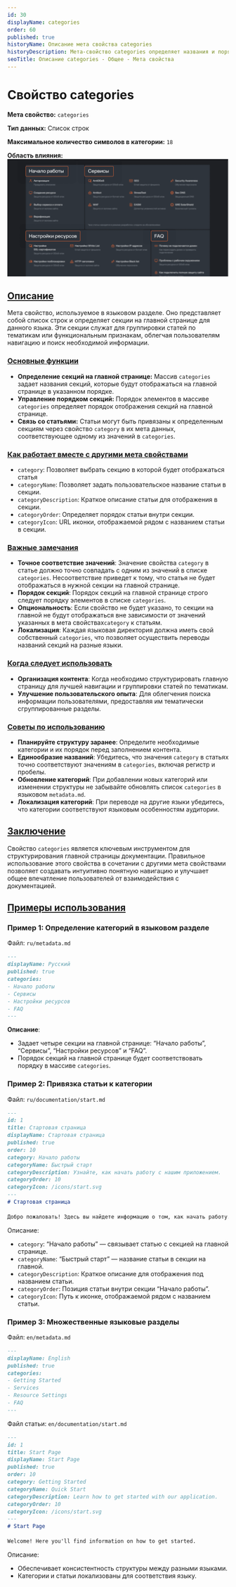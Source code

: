```yaml
---
id: 30
displayName: categories
order: 60
published: true
historyName: Описание мета свойства categories
historyDescription: Мета-свойство categories определяет названия и порядок секций на главной странице.
seoTitle: Описание categories - Общее - Мета свойства
---
```


# Свойство categories

**Мета свойство:** `categories`

**Тип данных:** Список строк

**Максимальное количество символов в категории:** `18`

**Область влияния:**
![Влияние cвойства](https://raw.githubusercontent.com/SolarSpaceTech/product-documentation-help/refs/heads/main/ru/images/category.png)


## [Описание](description)

Мета свойство, используемое в языковом разделе. Оно представляет собой список строк и определяет секции на главной странице для данного языка.
Эти секции служат для группировки статей по тематикам или функциональным признакам, облегчая пользователям навигацию и поиск необходимой информации.


### [Основные функции](basic-functions)

- **Определение секций на главной странице:** Массив `categories` задает названия секций, которые будут отображаться на главной странице в указанном порядке.
-	**Управление порядком секций:** Порядок элементов в массиве `categories` определяет порядок отображения секций на главной странице.
-	**Связь со статьями:** Статьи могут быть привязаны к определенным секциям через свойство `category` в их мета данных, соответствующее одному
из значений в `categories`.


### [Как работает вместе с другими мета свойствами](with-other-properties)

- `category`: Позволяет выбрать секцию в которой будет отображаться статья
-	`categoryName`: Позволяет задать пользовательское название статьи в секции.
-	`categoryDescription`: Краткое описание статьи для отображения в секции.
-	`categoryOrder`: Определяет порядок статьи внутри секции.
-	`categoryIcon`: URL иконки, отображаемой рядом с названием статьи в секции.


### [Важные замечания](notes)

-	**Точное соответствие значений**: Значение свойства `category` в статье должно точно совпадать с одним из значений в списке `categories`.
Несоответствие приведет к тому, что статья не будет отображаться в нужной секции на главной странице.
-	**Порядок секций**: Порядок секций на главной странице строго следует порядку элементов в списке `categories`.
-	**Опциональность**: Если свойство не будет указано, то секции на главной не будут отображаться вне зависимости от значений указанных
в мета свойствах`category` к статьям.
-	**Локализация**: Каждая языковая директория должна иметь свой собственный `categories`, что позволяет осуществить переводы названий секций
на разные языки.


### [Когда следует использовать](when-to-use)

-	**Организация контента**: Когда необходимо структурировать главную страницу для лучшей навигации и группировки статей по тематикам.
-	**Улучшение пользовательского опыта**: Для облегчения поиска информации пользователями, предоставляя им тематически сгруппированные разделы.


### [Советы по использованию](advice)

-	**Планируйте структуру заранее**: Определите необходимые категории и их порядок перед заполнением контента.
-	**Единообразие названий**: Убедитесь, что значения `category` в статьях точно соответствуют значениям в `categories`, включая регистр и пробелы.
-	**Обновление категорий**: При добавлении новых категорий или изменении структуры не забывайте обновлять список `categories` в языковом `metadata.md`.
-	**Локализация категорий**: При переводе на другие языки убедитесь, что категории соответствуют языковым особенностям аудитории.


## [Заключение](conclusion)

Свойство `categories` является ключевым инструментом для структурирования главной страницы документации. Правильное использование этого свойства
в сочетании с другими мета свойствами позволяет создавать интуитивно понятную навигацию и улучшает общее впечатление пользователей от взаимодействия
с документацией.


## [Примеры использования](examples)

### Пример 1: Определение категорий в языковом разделе

Файл: `ru/metadata.md`

```markdown
---
displayName: Русский
published: true
categories:
- Начало работы
- Сервисы
- Настройки ресурсов
- FAQ
---
```

**Описание**:

-	Задает четыре секции на главной странице: “Начало работы”, “Сервисы”, “Настройки ресурсов” и “FAQ”.
-	Порядок секций на главной странице будет соответствовать порядку в массиве `categories`.


### Пример 2: Привязка статьи к категории

Файл: `ru/documentation/start.md`

```markdown
---
id: 1
title: Стартовая страница
displayName: Стартовая страница
published: true
order: 10
category: Начало работы
categoryName: Быстрый старт
categoryDescription: Узнайте, как начать работу с нашим приложением.
categoryOrder: 10
categoryIcon: /icons/start.svg
---
# Стартовая страница

Добро пожаловать! Здесь вы найдете информацию о том, как начать работу.

```

Описание:

-	`category`: “Начало работы” — связывает статью с секцией на главной странице.
-	`categoryName`: “Быстрый старт” — название статьи в секции на главной.
-	`categoryDescription`: Краткое описание для отображения под названием статьи.
-	`categoryOrder`: Позиция статьи внутри секции “Начало работы”.
-	`categoryIcon`: Путь к иконке, отображаемой рядом с названием статьи.


### Пример 3: Множественные языковые разделы

Файл: `en/metadata.md`

```markdown
---
displayName: English
published: true
categories:
- Getting Started
- Services
- Resource Settings
- FAQ
---
```

Файл статьи: `en/documentation/start.md`

```markdown
---
id: 1
title: Start Page
displayName: Start Page
published: true
order: 10
category: Getting Started
categoryName: Quick Start
categoryDescription: Learn how to get started with our application.
categoryOrder: 10
categoryIcon: /icons/start.svg
---
# Start Page

Welcome! Here you'll find information on how to get started.
```

Описание:

-	Обеспечивает консистентность структуры между разными языками.
-	Категории и статьи локализованы для соответствия языку.
